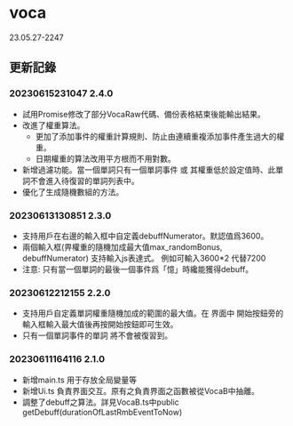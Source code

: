 # voca

23.05.27-2247

## 更新記錄

### 20230615231047 2.4.0

* 試用Promise修改了部分VocaRaw代碼、備份表格結束後能輸出結果。
* 改進了權重算法。
  - 更加了添加事件的權重計算規則、防止由連續重複添加事件產生過大的權重。
  - 日期權重的算法改用平方根而不用對數。
* 新增過濾功能。當一個單詞只有一個單詞事件 或 其權重低於設定值時、此單詞不會進入待復習的單詞列表中。
* 優化了生成隨機數組的方法。

### 20230613130851 2.3.0

* 支持用戶在右邊的輸入框中自定義debuffNumerator。默認值爲3600。
* 兩個輸入框(畀權重的隨機加成最大值max_randomBonus, debuffNumerator) 支持輸入js表達式。 例如可輸入3600*2 代替7200
* 注意: 只有當一個單詞的最後一個事件爲「憶」時纔能獲得debuff。

### 20230612212155 2.2.0

* 支持用戶自定義單詞權重隨機加成的範圍的最大值。在 界面中 開始按鈕旁的輸入框輸入最大值後再按開始按鈕即可生效。
* 只有一個單詞事件的單詞 將不會被復習到。

### 20230611164116 2.1.0

* 新增main.ts 用于存放全局變量等
* 新增Ui.ts 負責界面交互。原有之負責界面之函數被從VocaB中抽離。
* 調整了debuff之算法。詳見VocaB.ts中public getDebuff(durationOfLastRmbEventToNow)
